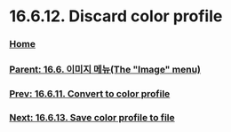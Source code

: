 # 16.6.12. Discard color profile

### [Home](./00-home.md)
### [Parent: 16.6. 이미지 메뉴(The "Image" menu)](./16-06-00-the-image-menu.md)
### [Prev: 16.6.11. Convert to color profile](./16-06-11-convert-to-color-profile.md)
### [Next: 16.6.13. Save color profile to file](./16-06-13-save-color-profile-to-file.md)
